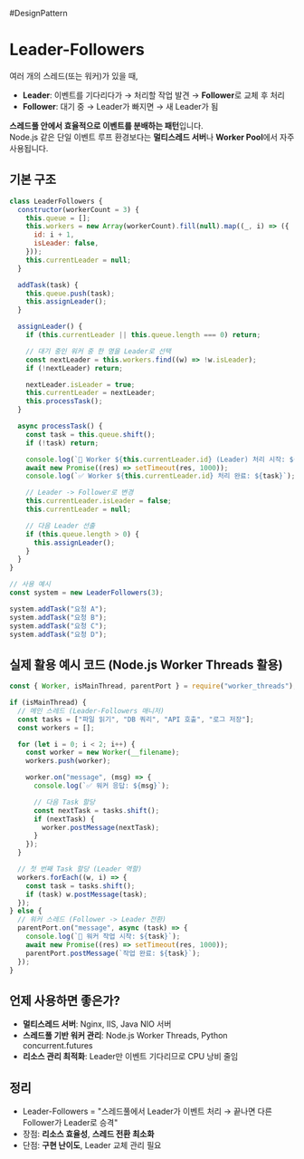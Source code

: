 #DesignPattern 

# Leader-Followers

여러 개의 스레드(또는 워커)가 있을 때,
- **Leader**: 이벤트를 기다리다가 → 처리할 작업 발견 → **Follower**로 교체 후 처리
- **Follower**: 대기 중 → Leader가 빠지면 → 새 Leader가 됨

**스레드풀 안에서 효율적으로 이벤트를 분배하는 패턴**입니다.  
Node.js 같은 단일 이벤트 루프 환경보다는 **멀티스레드 서버**나 **Worker Pool**에서 자주 사용됩니다.

## 기본 구조

```js
class LeaderFollowers {
  constructor(workerCount = 3) {
    this.queue = [];
    this.workers = new Array(workerCount).fill(null).map((_, i) => ({
      id: i + 1,
      isLeader: false,
    }));
    this.currentLeader = null;
  }

  addTask(task) {
    this.queue.push(task);
    this.assignLeader();
  }

  assignLeader() {
    if (this.currentLeader || this.queue.length === 0) return;

    // 대기 중인 워커 중 한 명을 Leader로 선택
    const nextLeader = this.workers.find((w) => !w.isLeader);
    if (!nextLeader) return;

    nextLeader.isLeader = true;
    this.currentLeader = nextLeader;
    this.processTask();
  }

  async processTask() {
    const task = this.queue.shift();
    if (!task) return;

    console.log(`👑 Worker ${this.currentLeader.id} (Leader) 처리 시작: ${task}`);
    await new Promise((res) => setTimeout(res, 1000));
    console.log(`✅ Worker ${this.currentLeader.id} 처리 완료: ${task}`);

    // Leader -> Follower로 변경
    this.currentLeader.isLeader = false;
    this.currentLeader = null;

    // 다음 Leader 선출
    if (this.queue.length > 0) {
      this.assignLeader();
    }
  }
}

// 사용 예시
const system = new LeaderFollowers(3);

system.addTask("요청 A");
system.addTask("요청 B");
system.addTask("요청 C");
system.addTask("요청 D");
```

## 실제 활용 예시 코드 (Node.js Worker Threads 활용)

```js
const { Worker, isMainThread, parentPort } = require("worker_threads");

if (isMainThread) {
  // 메인 스레드 (Leader-Followers 매니저)
  const tasks = ["파일 읽기", "DB 쿼리", "API 호출", "로그 저장"];
  const workers = [];

  for (let i = 0; i < 2; i++) {
    const worker = new Worker(__filename);
    workers.push(worker);

    worker.on("message", (msg) => {
      console.log(`✅ 워커 응답: ${msg}`);

      // 다음 Task 할당
      const nextTask = tasks.shift();
      if (nextTask) {
        worker.postMessage(nextTask);
      }
    });
  }

  // 첫 번째 Task 할당 (Leader 역할)
  workers.forEach((w, i) => {
    const task = tasks.shift();
    if (task) w.postMessage(task);
  });
} else {
  // 워커 스레드 (Follower -> Leader 전환)
  parentPort.on("message", async (task) => {
    console.log(`👷 워커 작업 시작: ${task}`);
    await new Promise((res) => setTimeout(res, 1000));
    parentPort.postMessage(`작업 완료: ${task}`);
  });
}
```

## 언제 사용하면 좋은가?

- **멀티스레드 서버**: Nginx, IIS, Java NIO 서버
- **스레드풀 기반 워커 관리**: Node.js Worker Threads, Python concurrent.futures
- **리소스 관리 최적화**: Leader만 이벤트 기다리므로 CPU 낭비 줄임

## 정리

- Leader-Followers = "스레드풀에서 Leader가 이벤트 처리 → 끝나면 다른 Follower가 Leader로 승격"
- 장점: **리소스 효율성**, **스레드 전환 최소화**
- 단점: **구현 난이도**, Leader 교체 관리 필요